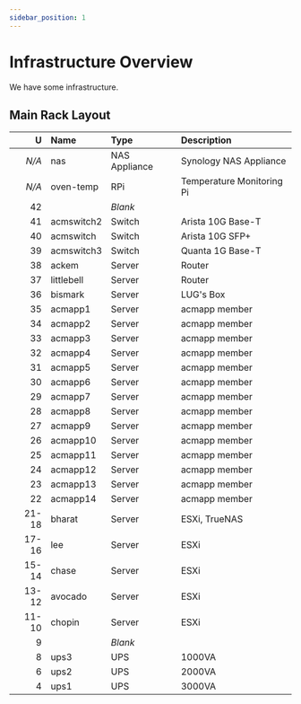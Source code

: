 ```yaml
---
sidebar_position: 1
---
```


# Infrastructure Overview

We have some infrastructure.

## Main Rack Layout

|     U | Name       | Type          | Description               |
| ----: | :--------- | :------------ | :------------------------ |
| _N/A_ | nas        | NAS Appliance | Synology NAS Appliance    |
| _N/A_ | oven-temp  | RPi           | Temperature Monitoring Pi |
|    42 |            | _Blank_       |                           |
|    41 | acmswitch2 | Switch        | Arista 10G Base-T         |
|    40 | acmswitch  | Switch        | Arista 10G SFP+           |
|    39 | acmswitch3 | Switch        | Quanta 1G Base-T          |
|    38 | ackem      | Server        | Router                    |
|    37 | littlebell | Server        | Router                    |
|    36 | bismark    | Server        | LUG's Box                 |
|    35 | acmapp1    | Server        | acmapp member             |
|    34 | acmapp2    | Server        | acmapp member             |
|    33 | acmapp3    | Server        | acmapp member             |
|    32 | acmapp4    | Server        | acmapp member             |
|    31 | acmapp5    | Server        | acmapp member             |
|    30 | acmapp6    | Server        | acmapp member             |
|    29 | acmapp7    | Server        | acmapp member             |
|    28 | acmapp8    | Server        | acmapp member             |
|    27 | acmapp9    | Server        | acmapp member             |
|    26 | acmapp10   | Server        | acmapp member             |
|    25 | acmapp11   | Server        | acmapp member             |
|    24 | acmapp12   | Server        | acmapp member             |
|    23 | acmapp13   | Server        | acmapp member             |
|    22 | acmapp14   | Server        | acmapp member             |
| 21-18 | bharat     | Server        | ESXi, TrueNAS             |
| 17-16 | lee        | Server        | ESXi                      |
| 15-14 | chase      | Server        | ESXi                      |
| 13-12 | avocado    | Server        | ESXi                      |
| 11-10 | chopin     | Server        | ESXi                      |
|     9 |            | _Blank_       |                           |
|     8 | ups3       | UPS           | 1000VA                    |
|     6 | ups2       | UPS           | 2000VA                    |
|     4 | ups1       | UPS           | 3000VA                    |
